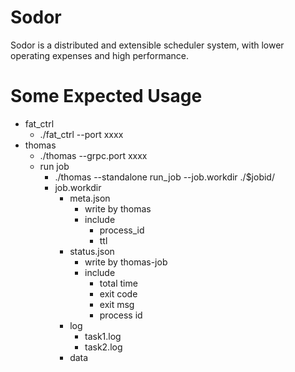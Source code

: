 # Sodor
Sodor is a distributed and extensible scheduler system, with lower operating expenses and high performance.

# Some Expected Usage
* fat_ctrl
  * ./fat_ctrl --port xxxx
* thomas
  * ./thomas --grpc.port xxxx 
  * run job
    * ./thomas --standalone run_job --job.workdir ./$jobid/
    * job.workdir
      * meta.json 
        * write by thomas
        * include
          * process_id
          * ttl
      * status.json
        * write by thomas-job
        * include
          * total time
          * exit code
          * exit msg
          * process id
      * log
        * task1.log
        * task2.log
      * data
